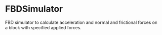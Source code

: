 # FBDSimulator
FBD simulator to calculate acceleration and normal and frictional forces on a block with specified applied forces.

